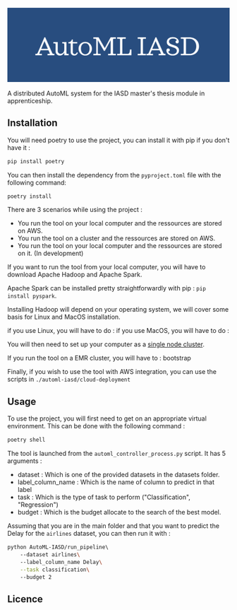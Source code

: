 ![image info](./assets/homepage.png) 

A distributed AutoML system for the IASD master's thesis module in apprenticeship.

## Installation

You will need poetry to use the project, you can install it with pip if you don't have it : 

```bash
pip install poetry 
```

You can then install the dependency from the `pyproject.toml` file with the following command:

```bash
poetry install 
```

There are 3 scenarios while using the project : 
- You run the tool on your local computer and the ressources are stored on AWS.
- You run the tool on a cluster and the ressources are stored on AWS.
- You run the tool on your local computer and the ressources are stored on it. (In development)

If you want to run the tool from your local computer, you will have to download Apache Hadoop and Apache Spark. 

Apache Spark can be installed pretty straightforwardly with pip : `pip install pyspark`.

Installing Hadoop will depend on your operating system, we will cover some basis for Linux and MacOS installation.

if you use Linux, you will have to do : 
if you use MacOS, you will have to do : 


You will then need to set up your computer as a [single node cluster](https://hadoop.apache.org/docs/stable/hadoop-project-dist/hadoop-common/SingleCluster.html).

If you run the tool on a EMR cluster, you will have to : bootstrap 

Finally, if you wish to use the tool with AWS integration, you can use the scripts in `./automl-iasd/cloud-deployment`

## Usage

To use the project, you will first need to get on an appropriate virtual environment. This can be done with the following command : 

```bash
poetry shell 
```

The tool is launched from the `automl_controller_process.py` script.
It has 5 arguments : 
- dataset : Which is one of the provided datasets in the datasets folder.
- label_column_name : Which is the name of column to predict in that label
- task : Which is the type of task to perform ("Classification", "Regression")
- budget : Which is the budget allocate to the search of the best model.

Assuming that you are in the main folder and that you want to predict the Delay for the `airlines` dataset, you can then run it with : 

```bash
python AutoML-IASD/run_pipeline\ 
	--dataset airlines\ 
	--label_column_name Delay\
	--task classification\ 
	--budget 2
```

## Licence

